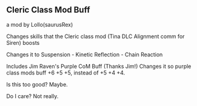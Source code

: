 ## Cleric Class Mod Buff ##

a mod by Lollo(saurusRex)

Changes skills that the Cleric class mod (Tina DLC Alignment comm for Siren) boosts

Changes it to Suspension - Kinetic Reflection - Chain Reaction

Includes Jim Raven's Purple CoM Buff (Thanks Jim!) Changes it so purple class mods buff +6 +5 +5, instead of +5 +4 +4.

Is this too good? Maybe.

Do I care? Not really.
